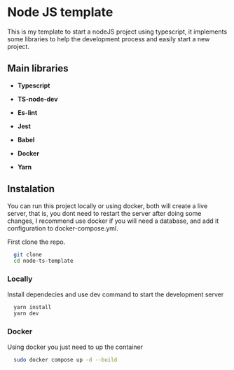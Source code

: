
# Node JS template

This is my template to start a nodeJS project using typescript, it implements 
some libraries to help the development process and easily start a new project. 

## Main libraries

 - **Typescript**  

 - **TS-node-dev**

 - **Es-lint**

 - **Jest**

 - **Babel**

 - **Docker**

  - **Yarn**
## Instalation

You can run this project locally or using docker, both will create a live server, that is, you dont need to restart the server after doing some changes, I recommend use docker if you will need a database, and add it configuration to docker-compose.yml.

First clone the repo.

```bash
  git clone 
  cd node-ts-template
```

### Locally

Install dependecies and use dev command to start the development server

```bash
  yarn install
  yarn dev
```


### Docker

Using docker you just need to up the container

```bash
  sudo docker compose up -d --build
```